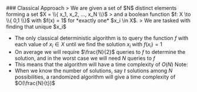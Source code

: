 <section data-markdown>
### Classical Approach
> We are given a set of $N$ distinct elements forming a set $X = \\{ x_1, x_2, ..., x_N \\}$
> and a boolean function $f: X \to \\{ 0,1 \\}$ with $f(x) = 1$ for *exactly one* $x_i \in X$.  
> We are tasked with finding that unique $x_i$

* The only classical deterministic algorithm is to query the function $f$ with each value of $x_i \in X$ until we find the solution $x_i$ with $f(x_i) = 1$
* On average we will require $\frac{N}{2}$ queries to $f$ to determine the solution, and in the worst case we will need $N$ queries to $f$
* This means that the algorithm will have a time complexity of $O(N)$
Note: 
* When we know the number of solutions, say $t$ solutions among $N$ possibilities, a randomized algorithm will give a time complexity of $O(\frac{N}{t})$
</section>
